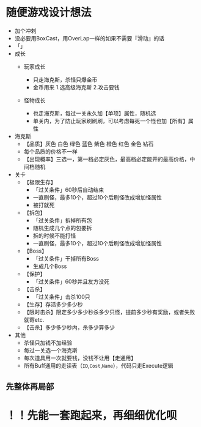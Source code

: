 # 随便游戏设计想法

- 加个冲刺
- 没必要用BoxCast，用OverLap一样的如果不需要『滑动』的话
- 「」
- 成长
  - 玩家成长
    - 只走海克斯，杀怪只爆金币
    - 金币用来 1.选高级海克斯 2.攻击要钱

  - 怪物成长
    - 也走海克斯，每过一关永久加【单项】属性，随机选
    - 单关内，为了防止玩家刷刷刷，可以考虑每死一个怪也加【所有】属性
- 海克斯
  - 【品质】灰色 白色 绿色 蓝色 紫色 橙色 红色 金色 钻石
  - 每个品质的价格不一样
  - 【出现概率】三选一，第一档必定灰色，最高档必定能开的最高价格，中间档随机
- 关卡
  - 【极限生存】
    - 「过关条件」60秒后自动结束
    - 一直刷怪，最多10个，超过10个后刷怪改成增加怪属性
    - 被打就死
  - 【拆包】
    - 「过关条件」拆掉所有包
    - 随机生成几个点的包要拆
    - 拆的时候不能打怪
    - 一直刷怪，最多10个，超过10个后刷怪改成增加怪属性
  - 【Boss】
    - 「过关条件」干掉所有Boss
    - 生成几个Boss
  - 【保护】
    - 「过关条件」60秒并且友方没死
  - 【击杀】
    - 「过关条件」击杀100只
  - 【生存】存活多少多少秒
  - 【限时击杀】限定多少多少秒杀多少只怪，提前多少秒有奖励，或者失败就寄etc.
  - 【击杀】多少多少秒内，杀多少算多少
- 其他
  - 杀怪只加钱不加经验
  - 每过一关选一个海克斯
  - 每次道具用一次就要钱，没钱不让用【走通用】
  - 所有Buff通用的走读表（`ID`,`Cost`,`Name`），代码只走Execute逻辑

## 先整体再局部

# ！！先能一套跑起来，再细细优化呗
